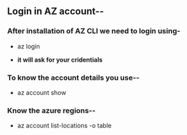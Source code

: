 ## Login in AZ account--

### After installation of AZ CLI we need to login using-
- az login
  
- **it will ask for your cridentials**

### To know the account details you use--
- az account show

### Know the azure regions--
- az account list-locations -o table

